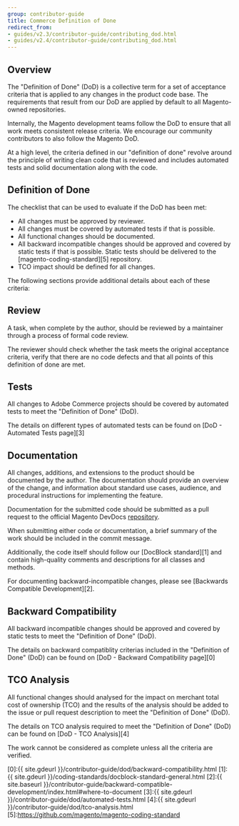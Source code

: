 ```yaml
---
group: contributor-guide
title: Commerce Definition of Done
redirect_from:
- guides/v2.3/contributor-guide/contributing_dod.html
- guides/v2.4/contributor-guide/contributing_dod.html
---
```


## Overview

The "Definition of Done" (DoD) is a collective term for a set of acceptance criteria that is applied to any changes in the product code base.
The requirements that result from our DoD are applied by default to all Magento-owned repositories.

Internally, the Magento development teams follow the DoD to ensure that all work meets consistent release criteria.
We encourage our community contributors to also follow the Magento DoD.

At a high level, the criteria defined in our "definition of done" revolve around the principle of writing clean code that is reviewed and includes automated tests and solid documentation along with the code.

## Definition of Done

The checklist that can be used to evaluate if the DoD has been met:

-  All changes must be approved by reviewer.
-  All changes must be covered by automated tests if that is possible.
-  All functional changes should be documented.
-  All backward incompatible changes should be approved and covered by static tests if that is possible. Static tests should be delivered to the [magento-coding-standard][5] repository.
-  TCO impact should be defined for all changes.

The following sections provide additional details about each of these criteria:

## Review

A task, when complete by the author, should be reviewed by a maintainer through a process of formal code review.

The reviewer should check whether the task meets the original acceptance criteria, verify that there are no code defects and that all points of this definition of done are met.

## Tests

All changes to Adobe Commerce projects should be covered by automated tests to meet the "Definition of Done" (DoD).

The details on different types of automated tests can be found on [DoD - Automated Tests page][3]

## Documentation

All changes, additions, and extensions to the product should be documented by the author.
The documentation should provide an overview of the change, and information about standard use cases, audience, and procedural instructions for implementing the feature.

Documentation for the submitted code should be submitted as a pull request to the official Magento DevDocs [repository](https://github.com/magento/devdocs).

When submitting either code or documentation, a brief summary of the work should be included in the commit message.

Additionally, the code itself should follow our [DocBlock standard][1] and contain high-quality comments and descriptions for all classes and methods.

For documenting backward-incompatible changes, please see [Backwards Compatible Development][2].

## Backward Compatibility

All backward incompatible changes should be approved and covered by static tests to meet the "Definition of Done" (DoD).

The details on backward compatiblity criterias included in the "Definition of Done" (DoD) can be found on [DoD - Backward Compatibility page][0]

## TCO Analysis

All functional changes should analysed for the impact on merchant total cost of ownership (TCO) and the results of the analysis should be added to the issue or pull request description to meet the "Definition of Done" (DoD).

The details on TCO analysis required to meet the "Definition of Done" (DoD) can be found on [DoD - TCO Analysis][4]

The work cannot be considered as complete unless all the criteria are verified.

[0]:{{ site.gdeurl }}/contributor-guide/dod/backward-compatibility.html
[1]:{{ site.gdeurl }}/coding-standards/docblock-standard-general.html
[2]:{{ site.baseurl }}/contributor-guide/backward-compatible-development/index.html#where-to-document
[3]:{{ site.gdeurl }}/contributor-guide/dod/automated-tests.html
[4]:{{ site.gdeurl }}/contributor-guide/dod/tco-analysis.html
[5]:https://github.com/magento/magento-coding-standard
